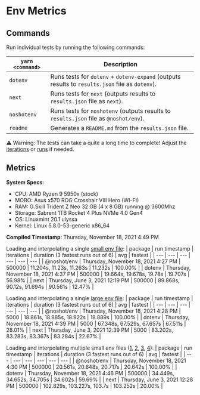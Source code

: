 # Env Metrics

## Commands

Run individual tests by running the following commands:

| `yarn <command>` | Description                                                                                     |
| ---------------- | ----------------------------------------------------------------------------------------------- |
| `dotenv`         | Runs tests for `dotenv` + `dotenv-expand` (outputs results to `results.json` file as `dotenv`). |
| `next`           | Runs tests for `next` (outputs results to `results.json` file as `next`).                       |
| `noshotenv`      | Runs tests for `noshotenv` (outputs results to `results.json` file as `@noshot/env`).           |
| `readme`         | Generates a `README.md` from the `results.json` file.                                           |

⚠️ Warning: The tests can take a quite a long time to complete! Adjust the [iterations](https://github.com/no-shot/env-metrics/blob/main/config/iterationsConfig.js) or [runs](https://github.com/no-shot/env-metrics/blob/main/config/runsConfig.js) if needed.


## Metrics

**System Specs**:

- CPU: AMD Ryzen 9 5950x (stock)
- MOBO: Asus x570 ROG Crosshair VIII Hero (WI-FI)
- RAM: G.Skill Trident Z Neo 32 GB (4 x 8 GB) running @ 3600Mhz
- Storage: Sabrent 1TB Rocket 4 Plus NVMe 4.0 Gen4
- OS: Linuxmint 20.1 ulyssa
- Kernel: Linux 5.8.0-53-generic x86_64

**Compiled Timestamp**: Thursday, November 18, 2021 4:49 PM

Loading and interpolating a single [small env file](https://github.com/no-shot/env-metrics/blob/main/.env):
| package | run timestamp | iterations | duration (3 fastest runs out of 6) | avg | fastest |
| --- | --- | --- | --- | --- | --- |
| @noshot/env | Thursday, November 18, 2021 4:27 PM | 500000 | 11.204s, 11.23s, 11.263s | 11.232s | 100.00% |
| dotenv | Thursday, November 18, 2021 4:37 PM | 500000 | 19.664s, 19.678s, 19.78s | 19.707s | 56.98% |
| next | Thursday, June 3, 2021 12:19 PM | 500000 | 89.868s, 90.12s, 91.694s | 90.561s | 12.47% |

Loading and interpolating a single [large env file](https://github.com/no-shot/env-metrics/blob/main/.env.interp):
| package | run timestamp | iterations | duration (3 fastest runs out of 6) | avg | fastest |
| --- | --- | --- | --- | --- | --- |
| @noshot/env | Thursday, November 18, 2021 4:28 PM | 5000 | 18.861s, 18.885s, 18.922s | 18.889s | 100.00% |
| dotenv | Thursday, November 18, 2021 4:39 PM | 5000 | 67.348s, 67.529s, 67.657s | 67.511s | 28.01% |
| next | Thursday, June 3, 2021 12:39 PM | 5000 | 83.202s, 83.283s, 83.367s | 83.284s | 22.67% |

Loading and interpolating multiple small env files ([1](https://github.com/no-shot/env-metrics/blob/main/.env), [2](https://github.com/no-shot/env-metrics/blob/main/.env.development), [3](https://github.com/no-shot/env-metrics/blob/main/.env.local), [4](https://github.com/no-shot/env-metrics/blob/main/.env.development.local)):
| package | run timestamp | iterations | duration (3 fastest runs out of 6) | avg | fastest |
| --- | --- | --- | --- | --- | --- |
| @noshot/env | Thursday, November 18, 2021 4:30 PM | 500000 | 20.561s, 20.648s, 20.717s | 20.642s | 100.00% |
| dotenv | Thursday, November 18, 2021 4:46 PM | 500000 | 34.449s, 34.652s, 34.705s | 34.602s | 59.69% |
| next | Thursday, June 3, 2021 12:28 PM | 500000 | 102.829s, 103.227s, 103.7s | 103.252s | 20.00% |
